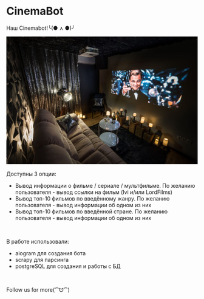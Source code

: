 # CinemaBot
Наш Cinemabot!╰(● ⋏ ●)╯

![](CoverPhoto.jpg)

Доступны 3 опции:
 - Вывод информации о фильме / сериале / мультфильме. По желанию пользователя - вывод ссылки на фильм (Ivi и/или LordFilms)
 - Вывод топ-10 фильмов по введённому жанру. По желанию пользователя - вывод информации об одном из них
 - Вывод топ-10 фильмов по введённой стране. По желанию пользователя - вывод информации об одном из них

</br>

В работе использовали:
- aiogram для создания бота
- scrapy для парсинга
- postgreSQL для создания и работы с БД

</br>

Follow us for more(⁀ᗢ⁀)
